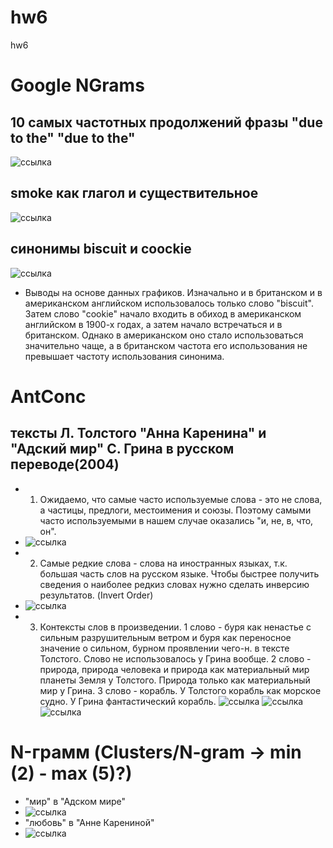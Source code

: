 # hw6
hw6

# Google NGrams
## 10 самых частотных продолжений фразы "due to the" "due to the" 
![ссылка](https://raw.githubusercontent.com/GilevaArina1999/hw6/master/duetothe.png)
## smoke как глагол и существительное
![ссылка](https://raw.githubusercontent.com/GilevaArina1999/hw6/master/smoke.png)
## синонимы biscuit и coockie
![ссылка](https://raw.githubusercontent.com/GilevaArina1999/hw6/master/cookies.jpg)
* Выводы на основе данных графиков. Изначально и в британском и в американском английском использовалось только слово "biscuit". Затем слово "cookie" начало входить в обиход в американском английском в 1900-х годах, а затем начало встречаться и в британском. Однако в американском оно стало использоваться значительно чаще, а в британском частота его использования не превышает частоту использования синонима.
# AntConc
## тексты Л. Толстого "Анна Каренина" и "Адский мир" С. Грина в русском переводе(2004)
* 1) Ожидаемо, что самые часто используемые слова - это не слова, а частицы, предлоги, местоимения и союзы. Поэтому самыми часто используемыми в нашем случае оказались "и, не, в, что, он".
* ![ссылка](https://raw.githubusercontent.com/GilevaArina1999/hw6/master/1111.png)
* 2) Самые редкие слова - слова на иностранных языках, т.к. большая часть слов на русском языке. Чтобы быстрее получить сведения о наиболее редкиз словах нужно сделать инверсию результатов. (Invert Order)
* ![ссылка](https://raw.githubusercontent.com/GilevaArina1999/hw6/master/2222.png)
* 3) Контексты слов в произведении. 1 слово - буря как ненастье с сильным разрушительным ветром и буря как переносное значение
о сильном, бурном проявлении чего-н. в тексте Толстого. Слово не использовалось у Грина вообще. 2 слово - природа, природа человека и природа как материальный мир планеты Земля у Толстого. Природа только как материальный мир у Грина. 3 слово - корабль. У Толстого корабль как морское судно. У Грина фантастический корабль.
![ссылка](https://raw.githubusercontent.com/GilevaArina1999/hw6/master/%D0%B1%D1%83%D1%80%D1%8F.png)
![ссылка](https://raw.githubusercontent.com/GilevaArina1999/hw6/master/%D0%BF%D1%80%D0%B8%D1%80%D0%BE%D0%B4%D0%B0.png)
![ссылка](https://raw.githubusercontent.com/GilevaArina1999/hw6/master/%D0%BA%D0%BE%D1%80%D0%B0%D0%B1%D0%BB%D1%8C.png)
# N-грамм (Clusters/N-gram → min (2) - max (5)?)
* "мир" в "Адском мире"
* ![ссылка](https://raw.githubusercontent.com/GilevaArina1999/hw6/master/%D0%BC%D0%B8%D1%80.png)
* "любовь" в "Анне Карениной"
* ![ссылка](https://raw.githubusercontent.com/GilevaArina1999/hw6/master/%D0%BB%D1%8E%D0%B1%D0%BE%D0%B2%D1%8C.png)

